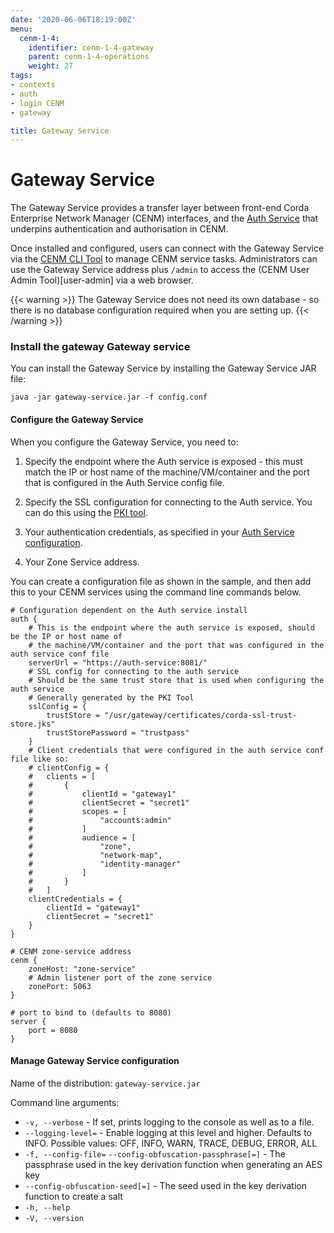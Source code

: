 ```yaml
---
date: '2020-06-06T18:19:00Z'
menu:
  cenm-1-4:
    identifier: cenm-1-4-gateway
    parent: cenm-1-4-operations
    weight: 27
tags:
- contexts
- auth
- login CENM
- gateway

title: Gateway Service
---
```


# Gateway Service


The Gateway Service provides a transfer layer between front-end Corda Enterprise Network Manager (CENM) interfaces, and the [Auth Service](../../../../../en/platform/corda/1.4/cenm/auth-service.md) that underpins authentication and authorisation in CENM.

Once installed and configured, users can connect with the Gateway Service via the [CENM CLI Tool](../../../../../en/platform/corda/1.4/cenm/cenm-cli-tool.md) to manage CENM service tasks. Administrators can use the Gateway Service address plus `/admin` to access the (CENM User Admin Tool)[user-admin] via a web browser.

{{< warning >}}
The Gateway Service does not need its own database - so there is no database configuration required when you are setting up.
{{< /warning >}}


### Install the gateway Gateway service

You can install the Gateway Service by installing the Gateway Service JAR file:

`java -jar gateway-service.jar -f config.conf`

#### Configure the Gateway Service

When you configure the Gateway Service, you need to:

1. Specify the endpoint where the Auth service is exposed - this must match the IP or host name of the machine/VM/container and the port that is configured in the Auth Service config file.

2. Specify the SSL configuration for connecting to the Auth service. You can do this using the [PKI tool](../../../../../en/platform/corda/1.4/cenm/pki-tool.md).

3. Your authentication credentials, as specified in your [Auth Service configuration](../../../../../en/platform/corda/1.4/cenm/auth-service.md).

4. Your Zone Service address.

You can create a configuration file as shown in the sample, and then add this to your CENM services using the command line commands below.

```
# Configuration dependent on the Auth service install
auth {
    # This is the endpoint where the auth service is exposed, should be the IP or host name of
    # the machine/VM/container and the port that was configured in the auth service conf file
    serverUrl = "https://auth-service:8081/"
    # SSL config for connecting to the auth service
    # Should be the same trust store that is used when configuring the auth service
    # Generally generated by the PKI Tool
    sslConfig = {
        trustStore = "/usr/gateway/certificates/corda-ssl-trust-store.jks"
        trustStorePassword = "trustpass"
    }
    # Client credentials that were configured in the auth service conf file like so:
    # clientConfig = {
    #   clients = [
    #       {
    #           clientId = "gateway1"
    #           clientSecret = "secret1"
    #           scopes = [
    #               "accounts:admin"
    #           ]
    #           audience = [
    #               "zone",
    #               "network-map",
    #               "identity-manager"
    #           ]
    #       }
    #   ]
    clientCredentials = {
        clientId = "gateway1"
        clientSecret = "secret1"
    }
}

# CENM zone-service address
cenm {
    zoneHost: "zone-service"
    # Admin listener port of the zone service
    zonePort: 5063
}

# port to bind to (defaults to 8080)
server {
    port = 8080
}
```

#### Manage Gateway Service configuration

Name of the distribution: `gateway-service.jar`

Command line arguments:

* `-v, --verbose` - If set, prints logging to the console as well as to a file.
* `--logging-level=` - Enable logging at this level and higher. Defaults to INFO. Possible values: OFF, INFO, WARN, TRACE, DEBUG, ERROR, ALL
* `-f, --config-file=` `--config-obfuscation-passphrase[=]` - The passphrase used in the key derivation function when generating an AES key
* `--config-obfuscation-seed[=]` - The seed used in the key derivation function to create a salt
* `-h, --help`
* `-V, --version`

